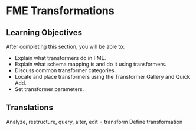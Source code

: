 # FME Transformations

## Learning Objectives

After completing this section, you will be able to:
- Explain what transformers do in FME.
- Explain what schema mapping is and do it using transformers.
- Discuss common transformer categories.
- Locate and place transformers using the Transformer Gallery and Quick Add.
- Set transformer parameters.

## Translations

Analyze, restructure, query, alter, edit = transform
Define transformation
